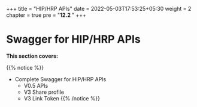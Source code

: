 +++
title = "HIP/HRP APIs"
date = 2022-05-03T17:53:25+05:30
weight = 2
chapter = true
pre = "<b>12.2 </b>"
+++

# Swagger for HIP/HRP APIs

**This section covers:**

{{% notice %}}
- Complete Swagger for HIP/HRP APIs   
    - V0.5 APIs
    - V3 Share profile
    - V3 Link Token
{{% /notice %}}
